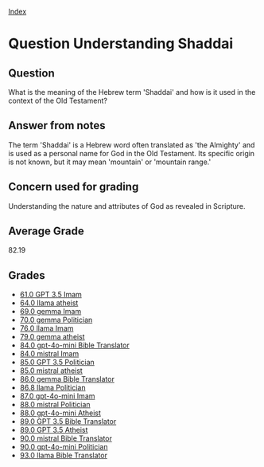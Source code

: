 
[Index](../../index.md)
# Question Understanding Shaddai
## Question
What is the meaning of the Hebrew term 'Shaddai' and how is it used in the context of the Old Testament?

## Answer from notes
The term 'Shaddai' is a Hebrew word often translated as 'the Almighty' and is used as a personal name for God in the Old Testament. Its specific origin is not known, but it may mean 'mountain' or 'mountain range.'

## Concern used for grading
Understanding the nature and attributes of God as revealed in Scripture.

## Average Grade
82.19

## Grades
 * [61.0 GPT 3.5 Imam](../answers/GPT_3.5_Imam/Understanding_Shaddai.md)
 * [64.0 llama atheist](../answers/llama_atheist/Understanding_Shaddai.md)
 * [69.0 gemma Imam](../answers/gemma_Imam/Understanding_Shaddai.md)
 * [70.0 gemma Politician](../answers/gemma_Politician/Understanding_Shaddai.md)
 * [76.0 llama Imam](../answers/llama_Imam/Understanding_Shaddai.md)
 * [79.0 gemma atheist](../answers/gemma_atheist/Understanding_Shaddai.md)
 * [84.0 gpt-4o-mini Bible Translator](../answers/gpt-4o-mini_Bible_Translator/Understanding_Shaddai.md)
 * [84.0 mistral Imam](../answers/mistral_Imam/Understanding_Shaddai.md)
 * [85.0 GPT 3.5 Politician](../answers/GPT_3.5_Politician/Understanding_Shaddai.md)
 * [85.0 mistral atheist](../answers/mistral_atheist/Understanding_Shaddai.md)
 * [86.0 gemma Bible Translator](../answers/gemma_Bible_Translator/Understanding_Shaddai.md)
 * [86.8 llama Politician](../answers/llama_Politician/Understanding_Shaddai.md)
 * [87.0 gpt-4o-mini Imam](../answers/gpt-4o-mini_Imam/Understanding_Shaddai.md)
 * [88.0 mistral Politician](../answers/mistral_Politician/Understanding_Shaddai.md)
 * [88.0 gpt-4o-mini Atheist](../answers/gpt-4o-mini_Atheist/Understanding_Shaddai.md)
 * [89.0 GPT 3.5 Bible Translator](../answers/GPT_3.5_Bible_Translator/Understanding_Shaddai.md)
 * [89.0 GPT 3.5 Atheist](../answers/GPT_3.5_Atheist/Understanding_Shaddai.md)
 * [90.0 mistral Bible Translator](../answers/mistral_Bible_Translator/Understanding_Shaddai.md)
 * [90.0 gpt-4o-mini Politician](../answers/gpt-4o-mini_Politician/Understanding_Shaddai.md)
 * [93.0 llama Bible Translator](../answers/llama_Bible_Translator/Understanding_Shaddai.md)
